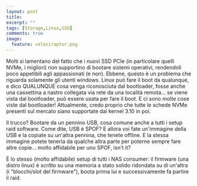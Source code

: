 ```yaml
---
layout: post
title: 
excerpt: ""
tags: [Storage,Linux,SSD]
comments: true
image:
  feature: velociraptor.png
---
```


Molti si lamentano del fatto che i nuovi SSD PCIe (in particolare quelli NVMe, i migliori) non supportino di bootare sistemi operativi, rendendoli poco appetibili agli appassionati (e non).
Ebbene, questo è un problema che riguarda solamente gli utenti windows. Linux può fare il boot da qualunque, e dico QUALUNQUE cosa venga riconosciuta dal bootloader, fosse anche una cassettina a nastro collegata via rete da una località remota… se viene vista dal bootloader, può essere usata per fare il boot. E ci sono molte cose viste dal bootloader! Attualmente, credo proprio che tutte le schede NVMe presenti sul mercato siano supportate dal kernel 3.10 in poi.

Il trucco? Bootare da un pennino USB, cosa comune anche a tutti i setup raid software.
Come dite, USB è SPOF? E allora voi fate un'immagine della USB e la copiate su un'altra pennina, che tenete offline. E la stessa immagine potete tenerla da qualche altra parte per poterne sempre fare altre copie… molto affidabile per uno SPOF, isn't it?

È lo stesso (molto affidabile) setup di tutti i NAS consumer: il firmware (una distro linux) è scritto su una memoria a stato solido ridondata su di un'altra (i "blocchi/slot del firmware"), boota prima lui e successivamente fa partire il raid.
